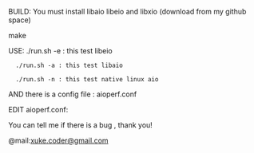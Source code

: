 BUILD:
You must install libaio libeio and libxio (download from my github space) 

make

USE: ./run.sh -e : this test libeio

      ./run.sh -a : this test libaio

      ./run.sh -n : this test native linux aio

AND there is a config file : aioperf.conf

EDIT aioperf.conf:

You can tell me if there is a bug , thank you!

@mail:xuke.coder@gmail.com
